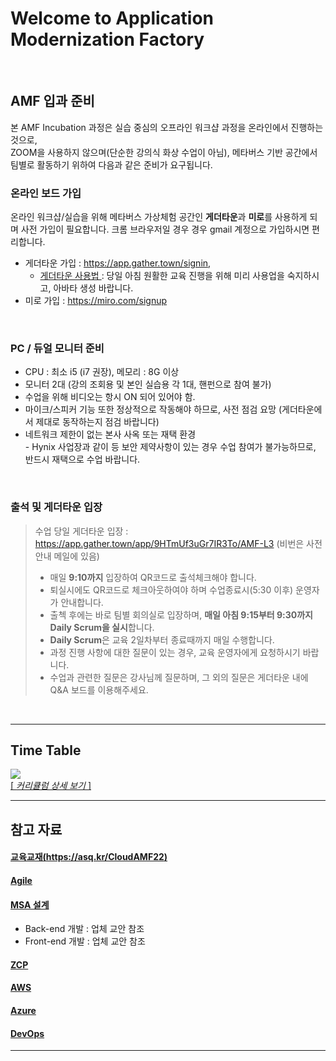 # Welcome to Application Modernization Factory

<br>

## AMF 입과 준비

본 AMF Incubation 과정은 실습 중심의 오프라인 워크샵 과정을 온라인에서 진행하는 것으로,   
ZOOM을 사용하지 않으며(단순한 강의식 화상 수업이 아님), 메타버스 기반 공간에서 팀별로 활동하기 위하여 다음과 같은 준비가 요구됩니다.  


### 온라인 보드 가입  
온라인 워크샵/실습을 위해 메타버스 가상체험 공간인 **게더타운**과 **미로**를 사용하게 되며 사전 가입이 필요합니다.
크롬 브라우저일 경우 경우 gmail 계정으로 가입하시면 편리합니다.
  - 게더타운 가입 : https://app.gather.town/signin, 
    - [ 게더타운 사용법 ](./게더타운사용법.md/) : 당일 아침 원활한 교육 진행을 위해 미리 사용업을 숙지하시고, 아바타 생성 바랍니다. 
  - 미로 가입 : https://miro.com/signup

<br>


### PC / 듀얼 모니터 준비
  - CPU : 최소 i5 (i7 권장), 메모리 : 8G 이상
  - 모니터 2대 (강의 조회용 및 본인 실습용 각 1대, 핸펀으로 참여 불가)
  - 수업을 위해 비디오는 항시 ON 되어 있어야 함.
  - 마이크/스피커 기능 또한 정상적으로 작동해야 하므로, 사전 점검 요망 (게더타운에서 제대로 동작하는지 점검 바랍니다)
  - 네트워크 제한이 없는 본사 사옥 또는 재택 환경 <br>- Hynix 사업장과 같이 등 보안 제약사항이 있는 경우 수업 참여가 불가능하므로, 반드시 재택으로 수업 바랍니다. 
 
<br>

 

### 출석 및 게더타운 입장
> 수업 당일 게더타운 입장 : https://app.gather.town/app/9HTmUf3uGr7IR3To/AMF-L3  (비번은 사전안내 메일에 있음)
> - 매일 **9:10까지** 입장하여 QR코드로 출석체크해야 합니다.
> - 퇴실시에도 QR코드로 체크아웃하여야 하며 수업종료시(5:30 이후) 운영자가 안내합니다.
> - 출첵 후에는 바로 팀별 회의실로 입장하며, **매일 아침 9:15부터 9:30까지 Daily Scrum을 실시**합니다.
> - **Daily Scrum**은 교육 2일차부터 종료때까지 매일  수행합니다.
> - 과정 진행 사항에 대한 질문이 있는 경우, 교육 운영자에게 요청하시기 바랍니다.
> - 수업과 관련한 질문은 강사님께 질문하며, 그 외의 질문은 게더타운 내에 Q&A 보드를 이용해주세요.


<br>

---

## Time Table

![](/images/AMF-TimeTable-2022-v1.2.png)   
[[ _커리큘럼 상세 보기_ ]](./AMF커리큘럼-2022.md)

---

## 참고 자료 

#### [ 교육교재(https://asq.kr/CloudAMF22) ](https://drive.google.com/drive/folders/1DlwKzDt24yvbX7vJ3PO2ndIvQpsXWW67)

#### [ Agile ](./agile/readme.md/) 

#### [ MSA 설계](./msa/readme.md/) 

-  Back-end 개발 : 업체 교안 참조
-  Front-end 개발 : 업체 교안 참조 

#### [ ZCP ](./cloud-zcp/readme.md/) 

#### [ AWS ](./cloud-aws/readme.md/) 

#### [ Azure ](./cloud-azure/readme.md/) 

#### [ DevOps  ](./devops/readme.md/) 

---

<EOF>
